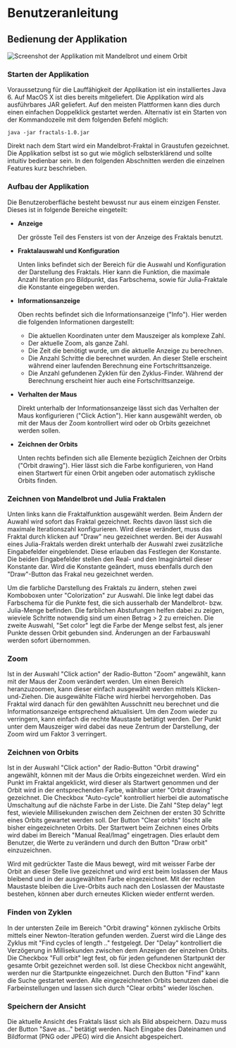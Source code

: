 # Benutzeranleitung #

## Bedienung der Applikation ##

![Screenshot der Applikation mit Mandelbrot und einem Orbit](figures/screenshot.png)


### Starten der Applikation ###

Voraussetzung für die Lauffähigkeit der Applikation ist ein installiertes Java
6. Auf MacOS X ist dies bereits mitgeliefert. Die Applikation wird als
ausführbares JAR geliefert. Auf den meisten Plattformen kann dies durch einen
einfachen Doppelklick gestartet werden. Alternativ ist ein Starten von der
Kommandozeile mit dem folgenden Befehl möglich:

~~~~ 
java -jar fractals-1.0.jar
~~~~ 


Direkt nach dem Start wird ein Mandelbrot-Fraktal in Graustufen gezeichnet. Die
Applikation selbst ist so gut wie möglich selbsterklärend und sollte intuitiv
bedienbar sein. In den folgenden Abschnitten werden die einzelnen Features kurz
beschrieben.


### Aufbau der Applikation ###

Die Benutzeroberfläche besteht bewusst nur aus einem einzigen Fenster. Dieses
ist in folgende Bereiche eingeteilt:

  * **Anzeige**

	Der grösste Teil des Fensters ist von der Anzeige des Fraktals benutzt.

  * **Fraktalauswahl und Konfiguration**

	Unten links befindet sich der Bereich für die Auswahl und Konfiguration der
	Darstellung des Fraktals. Hier kann die Funktion, die maximale Anzahl
	Iteration pro Bildpunkt, das Farbschema, sowie für Julia-Fraktale die
	Konstante eingegeben werden.

  * **Informationsanzeige**

	Oben rechts befindet sich die Informationsanzeige ("Info"). Hier werden die folgenden
	Informationen dargestellt:

	  * Die aktuellen Koordinaten unter dem Mauszeiger als komplexe Zahl.
	  * Der aktuelle Zoom, als ganze Zahl.
	  * Die Zeit die benötigt wurde, um die aktuelle Anzeige zu berechnen.
	  * Die Anzahl Schritte die berechnet wurden. An dieser Stelle erscheint
	    während einer laufenden Berechnung eine Fortschrittsanzeige.
	  * Die Anzahl gefundenen Zyklen für den Zyklus-Finder. Während der
	    Berechnung erscheint hier auch eine Fortschrittsanzeige.

  * **Verhalten der Maus**

	Direkt unterhalb der Informationsanzeige lässt sich das Verhalten der Maus
	konfigurieren ("Click Action"). Hier kann ausgewählt werden, ob mit der
	Maus der Zoom kontrolliert wird oder ob Orbits gezeichnet werden sollen.

  * **Zeichnen der Orbits**

	Unten rechts befinden sich alle Elemente bezüglich Zeichnen der Orbits
	("Orbit drawing"). Hier lässt sich die Farbe konfigurieren, von Hand einen
	Startwert für einen Orbit angeben oder automatisch zyklische Orbits finden.


### Zeichnen von Mandelbrot und Julia Fraktalen ###

Unten links kann die Fraktalfunktion ausgewählt werden. Beim Ändern der Auwahl
wird sofort das Fraktal gezeichnet. Rechts davon lässt sich die maximale
Iterationszahl konfigurieren. Wird diese verändert, muss das Fraktal durch
klicken auf "Draw" neu gezeichnet werden. Bei der Auswahl eines Julia-Fraktals
werden direkt unterhalb der Auswahl zwei zusätzliche Eingabefelder eingeblendet.
Diese erlauben das Festlegen der Konstante. Die beiden Eingabefelder stellen den
Real- und den Imaginärteil dieser Konstante dar. Wird die Konstante geändert,
muss ebenfalls durch den "Draw"-Button das Frakal neu gezeichnet werden.

Um die farbliche Darstellung des Fraktals zu ändern, stehen zwei Komboboxen
unter "Colorization" zur Auswahl. Die linke legt dabei das Farbschema für die
Punkte fest, die sich ausserhalb der Mandelbrot- bzw. Julia-Menge befinden. Die
farblichen Abstufungen helfen dabei zu zeigen, wieviele Schritte notwendig sind
um einen Betrag > 2 zu erreichen. Die zweite Auswahl, "Set color" legt die Farbe
der Menge selbst fest, als jener Punkte dessen Orbit gebunden sind. Änderungen
an der Farbauswahl werden sofort übernommen.


### Zoom ###

Ist in der Auswahl "Click action" der Radio-Button "Zoom" angewählt, kann mit
der Maus der Zoom verändert werden. Um einen Bereich heranzuzoomen, kann dieser
einfach ausgewählt werden mittels Klicken-und-Ziehen. Die ausgewählte Fläche
wird hierbei hervorgehoben. Das Fraktal wird danach für den gewählten Ausschnitt
neu berechnet und die Informationsanzeige entsprechend aktualisiert. Um den Zoom
wieder zu verringern, kann einfach die rechte Maustaste betätigt werden. Der
Punkt unter dem Mauszeiger wird dabei das neue Zentrum der Darstellung, der Zoom
wird um Faktor 3 verringert.


### Zeichnen von Orbits ###

Ist in der Auswahl "Click action" der Radio-Button "Orbit drawing" angewählt,
können mit der Maus die Orbits eingezeichnet werden. Wird ein Punkt im Fraktal
angeklickt, wird dieser als Startwert genommen und der Orbit wird in der
entsprechenden Farbe, wählbar unter "Orbit drawing" gezeichnet. Die Checkbox
"Auto-cycle" kontrolliert hierbei die automatische Umschaltung auf die nächste
Farbe in der Liste. Die Zahl "Step delay" legt fest, wieviele Millisekunden
zwischen dem Zeichnen der ersten 30 Schritte eines Orbits gewartet werden soll.
Der Button "Clear orbits" löscht alle bisher eingezeichneten Orbits. Der
Startwert beim Zeichnen eines Orbits wird dabei im Bereich "Manual Real/Imag"
eingetragen. Dies erlaubt dem Benutzer, die Werte zu verändern und durch den
Button "Draw orbit" einzuzeichnen.

Wird mit gedrückter Taste die Maus bewegt, wird mit weisser Farbe der Orbit an
dieser Stelle live gezeichnet und wird erst beim loslassen der Maus bleibend und
in der ausgewählten Farbe eingezeichnet. Mit der rechten Maustaste bleiben die
Live-Orbits auch nach den Loslassen der Maustaste bestehen, können aber durch
erneutes Klicken wieder entfernt werden.


### Finden von Zyklen ###

In der untersten Zeile im Bereich "Orbit drawing" können zyklische Orbits
mittels einer Newton-Iteration gefunden werden. Zuerst wird die Länge des Zyklus
mit "Find cycles of length .." festgelegt. Der "Delay" kontrolliert die
Verzögerung in Millisekunden zwischen dem Anzeigen der einzelnen Orbits. Die
Checkbox "Full orbit" legt fest, ob für jeden gefundenen Startpunkt der gesamte
Orbit gezeichnet werden soll. Ist diese Checkbox nicht angewählt, werden nur
die Startpunkte eingezeichnet. Durch den Button "Find" kann die Suche gestartet
werden. Alle eingezeichneten Orbits benutzen dabei die Farbeinstellungen und
lassen sich durch "Clear orbits" wieder löschen.


### Speichern der Ansicht ###

Die aktuelle Ansicht des Fraktals lässt sich als Bild abspeichern. Dazu muss der
Button "Save as..." betätigt werden. Nach Eingabe des Dateinamen und Bildformat
(PNG oder JPEG) wird die Ansicht abgespeichert.

